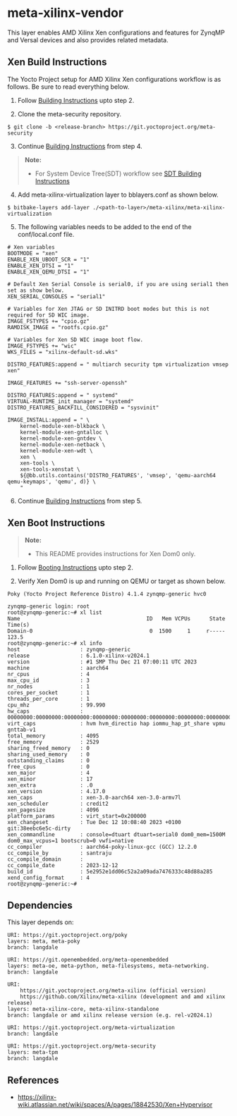 # meta-xilinx-vendor

This layer enables AMD Xilinx Xen configurations and features for ZynqMP and
Versal devices and also provides related metadata.

## Xen Build Instructions

The Yocto Project setup for AMD Xilinx Xen configurations workflow is as follows.
Be sure to read everything below.

1. Follow [Building Instructions](../README.building.md) upto step 2.

2. Clone the meta-security repository.

```
$ git clone -b <release-branch> https://git.yoctoproject.org/meta-security
```

3. Continue [Building Instructions](../README.building.md) from step 4.

> **Note:**
> * For System Device Tree(SDT) workflow see [SDT Building Instructions](../meta-xilinx-standalone-sdt/README.md)

4. Add meta-xilinx-virtualization layer to bblayers.conf as shown below.

```
$ bitbake-layers add-layer ./<path-to-layer>/meta-xilinx/meta-xilinx-virtualization
```

5. The following variables needs to be added to the end of the conf/local.conf file.

```
# Xen variables
BOOTMODE = "xen"
ENABLE_XEN_UBOOT_SCR = "1"
ENABLE_XEN_DTSI = "1"
ENABLE_XEN_QEMU_DTSI = "1"

# Default Xen Serial Console is serial0, if you are using serial1 then set as show below.
XEN_SERIAL_CONSOLES = "serial1"

# Variables for Xen JTAG or SD INITRD boot modes but this is not required for SD WIC image.
IMAGE_FSTYPES += "cpio.gz"
RAMDISK_IMAGE = "rootfs.cpio.gz"

# Variables for Xen SD WIC image boot flow.
IMAGE_FSTYPES += "wic"
WKS_FILES = "xilinx-default-sd.wks"

DISTRO_FEATURES:append = " multiarch security tpm virtualization vmsep xen"

IMAGE_FEATURES += "ssh-server-openssh"

DISTRO_FEATURES:append = " systemd"
VIRTUAL-RUNTIME_init_manager = "systemd"
DISTRO_FEATURES_BACKFILL_CONSIDERED = "sysvinit"

IMAGE_INSTALL:append = " \
    kernel-module-xen-blkback \
    kernel-module-xen-gntalloc \
    kernel-module-xen-gntdev \
    kernel-module-xen-netback \
    kernel-module-xen-wdt \
    xen \
    xen-tools \
    xen-tools-xenstat \
    ${@bb.utils.contains('DISTRO_FEATURES', 'vmsep', 'qemu-aarch64 qemu-keymaps', 'qemu', d)} \
    "
```

6. Continue [Building Instructions](../README.building.md) from step 5.

## Xen Boot Instructions

> **Note:**
> * This README provides instructions for Xen Dom0 only.

1. Follow [Booting Instructions](../README.booting.md) upto step 2.

2. Verify Xen Dom0 is up and running on QEMU or target as shown below.

```
Poky (Yocto Project Reference Distro) 4.1.4 zynqmp-generic hvc0

zynqmp-generic login: root
root@zynqmp-generic:~# xl list
Name                                        ID   Mem VCPUs      State   Time(s)
Domain-0                                     0  1500     1     r-----     123.5
root@zynqmp-generic:~# xl info
host                   : zynqmp-generic
release                : 6.1.0-xilinx-v2024.1
version                : #1 SMP Thu Dec 21 07:00:11 UTC 2023
machine                : aarch64
nr_cpus                : 4
max_cpu_id             : 3
nr_nodes               : 1
cores_per_socket       : 1
threads_per_core       : 1
cpu_mhz                : 99.990
hw_caps                : 00000000:00000000:00000000:00000000:00000000:00000000:00000000:00000000
virt_caps              : hvm hvm_directio hap iommu_hap_pt_share vpmu gnttab-v1
total_memory           : 4095
free_memory            : 2529
sharing_freed_memory   : 0
sharing_used_memory    : 0
outstanding_claims     : 0
free_cpus              : 0
xen_major              : 4
xen_minor              : 17
xen_extra              : .0
xen_version            : 4.17.0
xen_caps               : xen-3.0-aarch64 xen-3.0-armv7l
xen_scheduler          : credit2
xen_pagesize           : 4096
platform_params        : virt_start=0x200000
xen_changeset          : Tue Dec 12 10:08:40 2023 +0100 git:38eebc6e5c-dirty
xen_commandline        : console=dtuart dtuart=serial0 dom0_mem=1500M dom0_max_vcpus=1 bootscrub=0 vwfi=native
cc_compiler            : aarch64-poky-linux-gcc (GCC) 12.2.0
cc_compile_by          : santraju
cc_compile_domain      :
cc_compile_date        : 2023-12-12
build_id               : 5e2952e1dd06c52a2a09ada7476333c48d88a285
xend_config_format     : 4
root@zynqmp-generic:~#
```

## Dependencies

This layer depends on:

	URI: https://git.yoctoproject.org/poky
	layers: meta, meta-poky
	branch: langdale

	URI: https://git.openembedded.org/meta-openembedded
	layers: meta-oe, meta-python, meta-filesystems, meta-networking.
	branch: langdale

	URI:
        https://git.yoctoproject.org/meta-xilinx (official version)
        https://github.com/Xilinx/meta-xilinx (development and amd xilinx release)
	layers: meta-xilinx-core, meta-xilinx-standalone
	branch: langdale or amd xilinx release version (e.g. rel-v2024.1)

	URI: https://git.yoctoproject.org/meta-virtualization
	branch: langdale

	URI: https://git.yoctoproject.org/meta-security
	layers: meta-tpm
	branch: langdale

## References

* https://xilinx-wiki.atlassian.net/wiki/spaces/A/pages/18842530/Xen+Hypervisor
